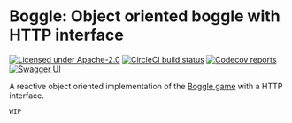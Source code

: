 # Boggle: Object oriented boggle with HTTP interface

[![Licensed under Apache-2.0](https://img.shields.io/github/license/raffaeleflorio/boggle)](https://raw.githubusercontent.com/raffaeleflorio/boggle/main/LICENSE)
[![CircleCI build status](https://img.shields.io/circleci/build/github/raffaeleflorio/boggle/main?label=circleci)](https://circleci.com/gh/raffaeleflorio/boggle/)
[![Codecov reports](https://img.shields.io/codecov/c/github/raffaeleflorio/boggle)](https://codecov.io/gh/raffaeleflorio/boggle)
[![Swagger UI](https://img.shields.io/swagger/valid/3.0?specUrl=https%3A%2F%2Fraw.githubusercontent.com%2Fraffaeleflorio%2Fboggle%2Fmain%2Fsrc%2Fmain%2Fresources%2Fopenapi.yml)](https://petstore.swagger.io/?url=https://raw.githubusercontent.com/raffaeleflorio/boggle/main/src/main/resources/openapi.yml)

A reactive object oriented implementation of the [Boggle game](https://en.wikipedia.org/wiki/Boggle) with a HTTP interface.

`WIP`
